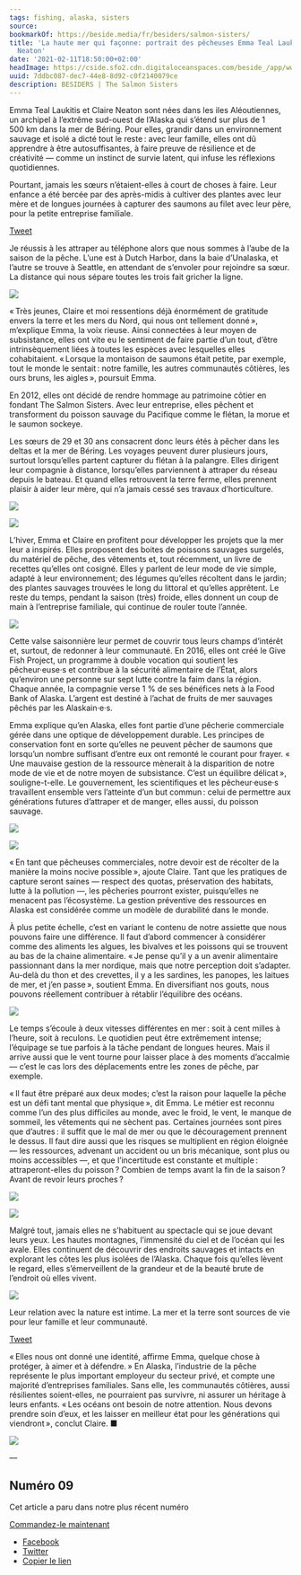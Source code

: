 ```yaml
---
tags: fishing, alaska, sisters
source:
bookmarkOf: https://beside.media/fr/besiders/salmon-sisters/
title: 'La haute mer qui façonne: portrait des pêcheuses Emma Teal Laukitis et Claire
  Neaton'
date: '2021-02-11T18:50:00+02:00'
headImage: https://cside.sfo2.cdn.digitaloceanspaces.com/beside_/app/www/2021/02/BESIDE_Besiders_SalmonSisters_thumbnail-FB.jpg
uuid: 7ddbc087-dec7-44e8-8d92-c0f2140079ce
description: BESIDERS | The Salmon Sisters
---
```


Emma Teal Laukitis et Claire Neaton sont nées dans les iles Aléoutiennes, un archipel à l’extrême sud-ouest de l’Alaska qui s’étend sur plus de 1 500 km dans la mer de Béring. Pour elles, grandir dans un environnement sauvage et isolé a dicté tout le reste : avec leur famille, elles ont dû apprendre à être autosuffisantes, à faire preuve de résilience et de créativité — comme un instinct de survie latent, qui infuse les réflexions quotidiennes.

Pourtant, jamais les sœurs n’étaient-elles à court de choses à faire. Leur enfance a été bercée par des après-midis à cultiver des plantes avec leur mère et de longues journées à capturer des saumons au filet avec leur père, pour la petite entreprise familiale.

[Tweet](https://twitter.com/intent/tweet?text=Pourtant%2C%20jamais%20les%20s%C5%93urs%20n%E2%80%99%C3%A9taient-elles%20%C3%A0%20court%20de%20choses%20%C3%A0%20faire.%20Leur%20enfance%20a%20%C3%A9t%C3%A9%20berc%C3%A9e%20par%20des%20apr%C3%A8s-midis%20%C3%A0%20cultiver%20des%20plantes%20avec%20leur%20m%C3%A8re%20et%20de%20longues%20journ%C3%A9es%20%C3%A0%20capturer%20des%20saumons%20au%20filet%20avec%20leur%20p%C3%A8re%2C%20pour%20la%20petite%20entreprise%20familiale.%0A&url=https%3A%2F%2Fbeside.media%2Ffr%2Fbesiders%2Fsalmon-sisters%2F&via=beside_media)

Je réussis à les attraper au téléphone alors que nous sommes à l’aube de la saison de la pêche. L’une est à Dutch Harbor, dans la baie d’Unalaska, et l’autre se trouve à Seattle, en attendant de s’envoler pour rejoindre sa sœur. La distance qui nous sépare toutes les trois fait gricher la ligne.

![](https://content.beside.media/beside_/app/www/2021/02/BESIDE_Besiders_SalmonSisters_Stonewall-Place-24-1024x683.jpg)

« Très jeunes, Claire et moi ressentions déjà énormément de gratitude envers la terre et les mers du Nord, qui nous ont tellement donné », m’explique Emma, la voix rieuse. Ainsi connectées à leur moyen de subsistance, elles ont vite eu le sentiment de faire partie d’un tout, d’être intrinsèquement liées à toutes les espèces avec lesquelles elles cohabitaient. « Lorsque la montaison de saumons était petite, par exemple, tout le monde le sentait : notre famille, les autres communautés côtières, les ours bruns, les aigles », poursuit Emma.

En 2012, elles ont décidé de rendre hommage au patrimoine côtier en fondant The Salmon Sisters. Avec leur entreprise, elles pêchent et transforment du poisson sauvage du Pacifique comme le flétan, la morue et le saumon sockeye.

Les sœurs de 29 et 30 ans consacrent donc leurs étés à pêcher dans les deltas et la mer de Béring. Les voyages peuvent durer plusieurs jours, surtout lorsqu’elles partent capturer du flétan à la palangre. Elles dirigent leur compagnie à distance, lorsqu’elles parviennent à attraper du réseau depuis le bateau. Et quand elles retrouvent la terre ferme, elles prennent plaisir à aider leur mère, qui n’a jamais cessé ses travaux d’horticulture.

![](https://content.beside.media/beside_/app/www/2021/02/BESIDE_Besiders_SalmonSisters_ASHADAMS_-113-788x1024.jpg)

![](https://content.beside.media/beside_/app/www/2021/02/BESIDE_Besiders_SalmonSisters_ASHADAMS_-111-788x1024.jpg)

L’hiver, Emma et Claire en profitent pour développer les projets que la mer leur a inspirés. Elles proposent des boites de poissons sauvages surgelés, du matériel de pêche, des vêtements et, tout récemment, un livre de recettes qu’elles ont cosigné. Elles y parlent de leur mode de vie simple, adapté à leur environnement; des légumes qu’elles récoltent dans le jardin; des plantes sauvages trouvées le long du littoral et qu’elles apprêtent. Le reste du temps, pendant la saison (très) froide, elles donnent un coup de main à l’entreprise familiale, qui continue de rouler toute l’année.

![](https://content.beside.media/beside_/app/www/2021/02/BESIDE_Besiders_SalmonSisters_ASHADAMS_-116.jpg)

Cette valse saisonnière leur permet de couvrir tous leurs champs d’intérêt et, surtout, de redonner à leur communauté. En 2016, elles ont créé le Give Fish Project, un programme à double vocation qui soutient les pêcheur·euse·s et contribue à la sécurité alimentaire de l’État, alors qu’environ une personne sur sept lutte contre la faim dans la région. Chaque année, la compagnie verse 1 % de ses bénéfices nets à la Food Bank of Alaska. L’argent est destiné à l’achat de fruits de mer sauvages pêchés par les Alaskain·e·s.

Emma explique qu’en Alaska, elles font partie d’une pêcherie commerciale gérée dans une optique de développement durable. Les principes de conservation font en sorte qu’elles ne peuvent pêcher de saumons que lorsqu’un nombre suffisant d’entre eux ont remonté le courant pour frayer. « Une mauvaise gestion de la ressource mènerait à la disparition de notre mode de vie et de notre moyen de subsistance. C’est un équilibre délicat », souligne-t-elle. Le gouver­nement, les scientifiques et les pêcheur·euse·s travaillent ensemble vers l’atteinte d’un but commun : celui de permettre aux générations futures d’attraper et de manger, elles aussi, du poisson sauvage.

![](https://content.beside.media/beside_/app/www/2021/02/BESIDE_Besiders_SalmonSisters_ASHADAMS_-109-788x1024.jpg)

![](https://content.beside.media/beside_/app/www/2021/02/BESIDE_Besiders_SalmonSisters_ASHADAMS_-128-788x1024.jpg)

« En tant que pêcheuses commerciales, notre devoir est de récolter de la manière la moins nocive possible », ajoute Claire. Tant que les pratiques de capture seront saines — respect des quotas, préservation des habitats, lutte à la pollution —, les pêcheries pourront exister, puisqu’elles ne menacent pas l’écosystème. La gestion préventive des ressources en Alaska est considérée comme un modèle de durabilité dans le monde.

À plus petite échelle, c’est en variant le contenu de notre assiette que nous pouvons faire une différence. Il faut d’abord commencer à considérer comme des aliments les algues, les bivalves et les poissons qui se trouvent au bas de la chaine alimentaire. « Je pense qu’il y a un avenir alimentaire passionnant dans la mer nordique, mais que notre perception doit s’adapter. Au-delà du thon et des crevettes, il y a les sardines, les panopes, les laitues de mer, et j’en passe », soutient Emma. En diversifiant nos gouts, nous pouvons réellement contribuer à rétablir l’équilibre des océans.

![](https://content.beside.media/beside_/app/www/2021/02/BESIDE_Besiders_Salmonsisters_ASHADAMS_-117.jpg)

Le temps s’écoule à deux vitesses différentes en mer : soit à cent milles à l’heure, soit à reculons. Le quotidien peut être extrêmement intense; l’équipage se tue parfois à la tâche pendant de longues heures. Mais il arrive aussi que le vent tourne pour laisser place à des moments d’accalmie — c’est le cas lors des déplacements entre les zones de pêche, par exemple.

« Il faut être préparé aux deux modes; c’est la raison pour laquelle la pêche est un défi tant mental que physique », dit Emma. Le métier est reconnu comme l’un des plus difficiles au monde, avec le froid, le vent, le manque de sommeil, les vêtements qui ne sèchent pas. Certaines journées sont pires que d’autres : il suffit que le mal de mer ou que le découragement prennent le dessus. Il faut dire aussi que les risques se multiplient en région éloignée — les ressources, advenant un accident ou un bris mécanique, sont plus ou moins accessibles —, et que l’incertitude est constante et multiple : attraperont-elles du poisson ? Combien de temps avant la fin de la saison ? Avant de revoir leurs proches ?

![](https://content.beside.media/beside_/app/www/2021/02/BESIDE_Besiders_SalmonSisters_ASHADAMS_-124-788x1024.jpg)

![](https://content.beside.media/beside_/app/www/2021/02/BESIDE_Besiders_SalmonSisters_ASHADAMS_-132-788x1024.jpg)

Malgré tout, jamais elles ne s’habituent au spectacle qui se joue devant leurs yeux. Les hautes montagnes, l’immensité du ciel et de l’océan qui les avale. Elles continuent de découvrir des endroits sauvages et intacts en explorant les côtes les plus isolées de l’Alaska. Chaque fois qu’elles lèvent le regard, elles s’émerveillent de la grandeur et de la beauté brute de l’endroit où elles vivent.

![](https://content.beside.media/beside_/app/www/2021/02/BESIDE_Besiders_SalmonSisters_ASHADAMS_-144-1024x683.jpg)

Leur relation avec la nature est intime. La mer et la terre sont sources de vie pour leur famille et leur communauté.

[Tweet](https://twitter.com/intent/tweet?text=Leur%20relation%20avec%20la%20nature%20est%20intime.%20La%20mer%20et%20la%20terre%20sont%20sources%20de%20vie%20pour%20leur%20famille%20et%20leur%20communaut%C3%A9.%0A&url=https%3A%2F%2Fbeside.media%2Ffr%2Fbesiders%2Fsalmon-sisters%2F&via=beside_media)

« Elles nous ont donné une identité, affirme Emma, quelque chose à protéger, à aimer et à défendre. » En Alaska, l’industrie de la pêche représente le plus important employeur du secteur privé, et compte une majorité d’entreprises familiales. Sans elle, les communautés côtières, aussi résilientes soient-elles, ne pourraient pas survivre, ni assurer un héritage à leurs enfants. « Les océans ont besoin de notre attention. Nous devons prendre soin d’eux, et les laisser en meilleur état pour les générations qui viendront », conclut Claire. ■

![](https://content.beside.media/beside_/app/www/2021/02/BESIDE_Besiders_SalmonSisters_ASHADAMS_-130-1024x683.jpg)

—

Numéro 09
---------

Cet article a paru dans notre plus récent numéro

[Commandez-le maintenant](https://shop.beside.media/fr/products/issue-09)

*   [Facebook](#)
*   [Twitter](https://twitter.com/intent/tweet?text=La%20haute%20mer%20qui%20fa%C3%A7onne&url=https%3A%2F%2Fbeside.media%2Ffr%2Fbesiders%2Fsalmon-sisters%2F&via=beside_media)
*   [Copier le lien](#)
